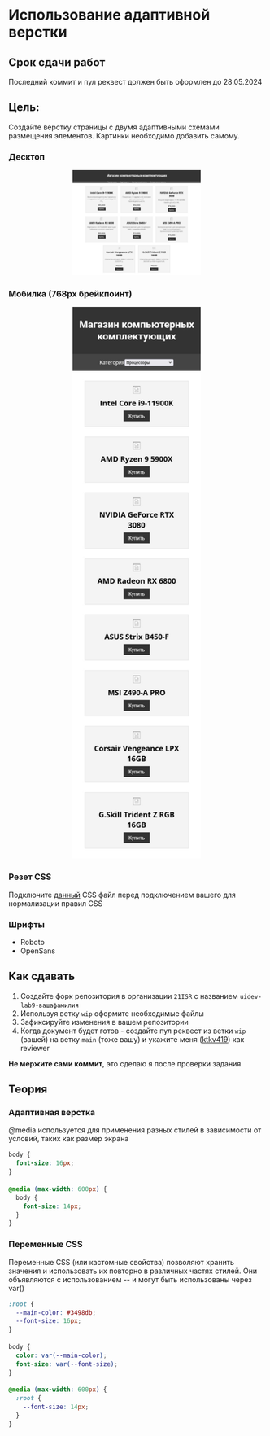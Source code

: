 # Использование адаптивной верстки

## Срок сдачи работ

Последний коммит и пул реквест должен быть оформлен до 28.05.2024

## Цель:

Создайте верстку страницы с двумя адаптивными схемами размещения элементов. Картинки необходимо добавить самому.

### Десктоп

<p align="center">
    <img src="./.repo/assets/desktop.jpg" width="50%" />
</p>

### Мобилка (768px брейкпоинт)

<p align="center">
    <img src="./.repo/assets/mobile.jpg" width="50%" />
</p>

### Резет CSS

Подключите [данный](https://gist.githubusercontent.com/ktkv419/c8840dfcbcff24248c20f4199108b28e/raw/eec499022cca5ed984d91d2a2c2736d2aef8ed6d/reset.css) CSS файл перед подключением вашего для нормализации правил CSS

### Шрифты

- Roboto
- OpenSans

## Как сдавать

1. Создайте форк репозитория в организации `21ISR` с названием `uidev-lab9-вашафамилия`
2. Используя ветку `wip` оформите необходимые файлы
3. Зафиксируйте изменения в вашем репозитории
4. Когда документ будет готов - создайте пул реквест из ветки `wip` (вашей) на ветку `main` (тоже вашу) и укажите меня ([ktkv419](https://github.com/ktkv419)) как reviewer

**Не мержите сами коммит**, это сделаю я после проверки задания

## Теория

### Адаптивная верстка

@media используется для применения разных стилей в зависимости от условий, таких как размер экрана

```css
body {
  font-size: 16px;
}

@media (max-width: 600px) {
  body {
    font-size: 14px;
  }
}
```

### Переменные CSS

Переменные CSS (или кастомные свойства) позволяют хранить значения и использовать их повторно в различных частях стилей. Они объявляются с использованием -- и могут быть использованы через var()

```css
:root {
  --main-color: #3498db;
  --font-size: 16px;
}

body {
  color: var(--main-color);
  font-size: var(--font-size);
}

@media (max-width: 600px) {
  :root {
    --font-size: 14px;
  }
}
```
